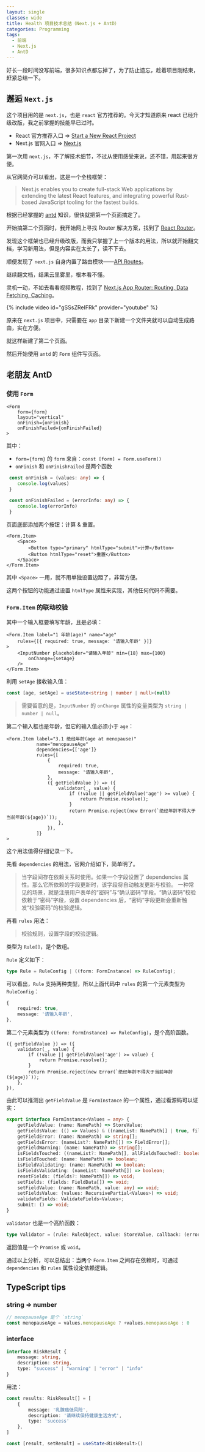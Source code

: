 ```yaml
---
layout: single
classes: wide
title: Health 项目技术总结（Next.js + AntD）
categories: Programming
tags: 
  - 前端
  - Next.js
  - AntD
---
```


好长一段时间没写前端，很多知识点都忘掉了，为了防止遗忘，趁着项目刚结束，赶紧总结一下。

## 邂逅 `Next.js`

这个项目用的是 `next.js`，也是 `react` 官方推荐的。今天才知道原来 react 已经升级改版，我之前掌握的技能早已过时。

* React 官方推荐入口 => [Start a New React Project](https://react.dev/learn/start-a-new-react-project)
* Next.js 官网入口 => [Next.js](https://nextjs.org/)

第一次用 `next.js`，不了解技术细节，不过从使用感受来说，还不错，用起来很方便。

从官网简介可以看出，这是一个全栈框架：

> Next.js enables you to create full-stack Web applications by extending the latest React features, and integrating powerful Rust-based JavaScript tooling for the fastest builds.

根据已经掌握的 [antd](https://ant.design/components) 知识，很快就把第一个页面搞定了。

开始搞第二个页面时，我开始网上寻找 Router 解决方案，找到了 [React Router](https://reactrouter.com/en/main)。

发现这个框架也已经升级改版，而我只掌握了上一个版本的用法，所以就开始翻文档，学习新用法，但是内容实在太长了，读不下去。

顺便发现了 `next.js` 自身内置了路由模块——[API Routes](https://nextjs.org/docs/pages/building-your-application/routing/api-routes)。

继续翻文档，结果云里雾里，根本看不懂。

灵机一动，不如去看看视频教程，找到了 [Next.js App Router: Routing, Data Fetching, Caching](https://www.youtube.com/watch?v=gSSsZReIFRk)。

{% include video id="gSSsZReIFRk" provider="youtube" %}

原来在 `next.js` 项目中，只需要在 `app` 目录下新建一个文件夹就可以自动生成路由，实在方便。

就这样新建了第二个页面。

然后开始使用 `antd` 的 `Form` 组件写页面。

## 老朋友 AntD

### 使用 `Form`

```tsx
<Form
    form={form}
    layout="vertical"
    onFinish={onFinish}
    onFinishFailed={onFinishFailed}
>
```

其中：
* `form={form}` 的 `form` 来自：`const [form] = Form.useForm()`
* `onFinish` 和 `onFinishFailed` 是两个函数

```typescript
 const onFinish = (values: any) => {
    console.log(values)
 }

 const onFinishFailed = (errorInfo: any) => {
    console.log(errorInfo)
 }
```

页面底部添加两个按钮：计算 & 重置。

```tsx
<Form.Item>
    <Space>
        <Button type="primary" htmlType="submit">计算</Button>
        <Button htmlType="reset">重置</Button>
    </Space>
</Form.Item>
```

其中 `<Space>` 一用，就不用单独设置边距了，非常方便。

这两个按钮的功能通过设置 `htmlType` 属性来实现，其他任何代码不需要。

### `Form.Item` 的联动校验

其中一个输入框要填写年龄，且是必填：

```tsx
<Form.Item label="1 年龄(age)" name="age"
    rules={[{ required: true, message: '请输入年龄' }]}
>
    <InputNumber placeholder="请输入年龄" min={18} max={100}
        onChange={setAge}
    />
</Form.Item>
```

利用 `setAge` 接收输入值：

```typescript
const [age, setAge] = useState<string | number | null>(null)
```

> 需要留意的是，`InputNumber` 的 `onChange` 属性的变量类型为 `string | number | null`。

第二个输入框也是年龄，但它的输入值必须小于 `age`：

```tsx
<Form.Item label="3.1 绝经年龄(age at menopause)"
           name="menopauseAge"
           dependencies={['age']}
           rules={[
               {
                   required: true,
                   message: '请输入年龄',
               },
               ({ getFieldValue }) => ({
                   validator(_, value) {
                       if (!value || getFieldValue('age') >= value) {
                           return Promise.resolve();
                       }
                       return Promise.reject(new Error(`绝经年龄不得大于当前年龄(${age})`));
                   },
               }),
           ]}
>
```

这个用法值得仔细记录一下。

先看 `dependencies` 的用法，官网介绍如下，简单明了。

> 当字段间存在依赖关系时使用。如果一个字段设置了 dependencies 属性。那么它所依赖的字段更新时，该字段将自动触发更新与校验。
> 一种常见的场景，就是注册用户表单的“密码”与“确认密码”字段。“确认密码”校验依赖于“密码”字段，设置 dependencies 后，“密码”字段更新会重新触发“校验密码”的校验逻辑。

再看 `rules` 用法：

> 校验规则，设置字段的校验逻辑。

类型为 `Rule[]`，是个数组。

`Rule` 定义如下：

```typescript
type Rule = RuleConfig | ((form: FormInstance) => RuleConfig);
```

可以看出，`Rule` 支持两种类型，所以上面代码中 `rules` 的第一个元素类型为 `RuleConfig`：

```typescript
{
    required: true,
    message: '请输入年龄',
},
```

第二个元素类型为 `((form: FormInstance) => RuleConfig)`，是个高阶函数。

```tsx
({ getFieldValue }) => ({
    validator(_, value) {
        if (!value || getFieldValue('age') >= value) {
            return Promise.resolve();
        }
        return Promise.reject(new Error(`绝经年龄不得大于当前年龄(${age})`));
    },
}),
```

由此可以推测出 `getFieldValue` 是 `FormInstance` 的一个属性，通过看源码可以证实：

```typescript
export interface FormInstance<Values = any> {
    getFieldValue: (name: NamePath) => StoreValue;
    getFieldsValue: (() => Values) & ((nameList: NamePath[] | true, filterFunc?: (meta: Meta) => boolean) => any);
    getFieldError: (name: NamePath) => string[];
    getFieldsError: (nameList?: NamePath[]) => FieldError[];
    getFieldWarning: (name: NamePath) => string[];
    isFieldsTouched: ((nameList?: NamePath[], allFieldsTouched?: boolean) => boolean) & ((allFieldsTouched?: boolean) => boolean);
    isFieldTouched: (name: NamePath) => boolean;
    isFieldValidating: (name: NamePath) => boolean;
    isFieldsValidating: (nameList: NamePath[]) => boolean;
    resetFields: (fields?: NamePath[]) => void;
    setFields: (fields: FieldData[]) => void;
    setFieldValue: (name: NamePath, value: any) => void;
    setFieldsValue: (values: RecursivePartial<Values>) => void;
    validateFields: ValidateFields<Values>;
    submit: () => void;
}
```

`validator` 也是一个高阶函数：

```typescript
type Validator = (rule: RuleObject, value: StoreValue, callback: (error?: string) => void) => Promise<void | any> | void;
```

返回值是一个 `Promise` 或 `void`。

通过以上分析，可以总结出：当两个 `Form.Item` 之间存在依赖时，可通过 `dependencies` 和 `rules` 属性设定依赖逻辑。

## TypeScript tips

### string => number

```typescript
// menopauseAge 是个 `string`
const menopauseAge = values.menopauseAge ? +values.menopauseAge : 0
```

### interface

```typescript
interface RiskResult {
    message: string,
    description: string,
    type: "success" | "warning" | "error" | "info"
}
```

用法：
```typescript
const results: RiskResult[] = [
    {
        message: '乳腺癌低风险',
        description: '请继续保持健康生活方式',
        type: 'success'
    },
]
```

```typescript
const [result, setResult] = useState<RiskResult>()
```


